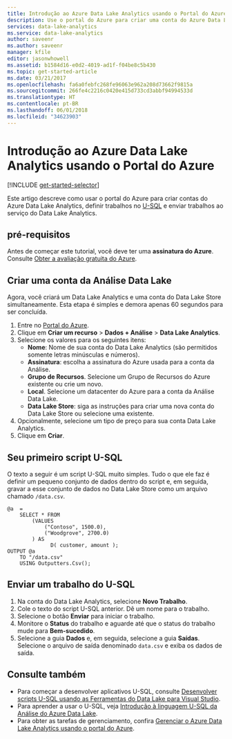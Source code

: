```yaml
---
title: Introdução ao Azure Data Lake Analytics usando o Portal do Azure
description: Use o portal do Azure para criar uma conta do Azure Data Lake Analytics e enviar um trabalho do U-SQL.
services: data-lake-analytics
ms.service: data-lake-analytics
author: saveenr
ms.author: saveenr
manager: kfile
editor: jasonwhowell
ms.assetid: b1584d16-e0d2-4019-ad1f-f04be8c5b430
ms.topic: get-started-article
ms.date: 03/21/2017
ms.openlocfilehash: fa6a0febfc268fe96063e962a208d73662f9815a
ms.sourcegitcommit: 266fe4c2216c0420e415d733cd3abbf94994533d
ms.translationtype: HT
ms.contentlocale: pt-BR
ms.lasthandoff: 06/01/2018
ms.locfileid: "34623903"
---
```

# <a name="get-started-with-azure-data-lake-analytics-using-the-azure-portal"></a>Introdução ao Azure Data Lake Analytics usando o Portal do Azure
[!INCLUDE [get-started-selector](../../includes/data-lake-analytics-selector-get-started.md)]

Este artigo descreve como usar o portal do Azure para criar contas do Azure Data Lake Analytics, definir trabalhos no [U-SQL](data-lake-analytics-u-sql-get-started.md) e enviar trabalhos ao serviço do Data Lake Analytics.

## <a name="prerequisites"></a>pré-requisitos

Antes de começar este tutorial, você deve ter uma **assinatura do Azure**. Consulte [Obter a avaliação gratuita do Azure](https://azure.microsoft.com/pricing/free-trial/).

## <a name="create-a-data-lake-analytics-account"></a>Criar uma conta da Análise Data Lake

Agora, você criará um Data Lake Analytics e uma conta do Data Lake Store simultaneamente.  Esta etapa é simples e demora apenas 60 segundos para ser concluída.

1. Entre no [Portal do Azure](https://portal.azure.com).
2. Clique em **Criar um recurso** >  **Dados + Análise** > **Data Lake Analytics**.
3. Selecione os valores para os seguintes itens:
   * **Nome**: Nome de sua conta do Data Lake Analytics (são permitidos somente letras minúsculas e números).
   * **Assinatura**: escolha a assinatura do Azure usada para a conta da Análise.
   * **Grupo de Recursos**. Selecione um Grupo de Recursos do Azure existente ou crie um novo.
   * **Local**. Selecione um datacenter do Azure para a conta da Análise Data Lake.
   * **Data Lake Store**: siga as instruções para criar uma nova conta do Data Lake Store ou selecione uma existente. 
4. Opcionalmente, selecione um tipo de preço para sua conta Data Lake Analytics.
5. Clique em **Criar**. 


## <a name="your-first-u-sql-script"></a>Seu primeiro script U-SQL

O texto a seguir é um script U-SQL muito simples. Tudo o que ele faz é definir um pequeno conjunto de dados dentro do script e, em seguida, gravar a esse conjunto de dados no Data Lake Store como um arquivo chamado `/data.csv`.

```
@a  = 
    SELECT * FROM 
        (VALUES
            ("Contoso", 1500.0),
            ("Woodgrove", 2700.0)
        ) AS 
              D( customer, amount );
OUTPUT @a
    TO "/data.csv"
    USING Outputters.Csv();
```

## <a name="submit-a-u-sql-job"></a>Enviar um trabalho do U-SQL

1. Na conta do Data Lake Analytics, selecione **Novo Trabalho**.
2. Cole o texto do script U-SQL anterior. Dê um nome para o trabalho. 
3. Selecione o botão **Enviar** para iniciar o trabalho.   
4. Monitore o **Status** do trabalho e aguarde até que o status do trabalho mude para **Bem-sucedido**.
5. Selecione a guia **Dados** e, em seguida, selecione a guia **Saídas**. Selecione o arquivo de saída denominado `data.csv` e exiba os dados de saída.

## <a name="see-also"></a>Consulte também

* Para começar a desenvolver aplicativos U-SQL, consulte [Desenvolver scripts U-SQL usando as Ferramentas do Data Lake para Visual Studio](data-lake-analytics-data-lake-tools-get-started.md).
* Para aprender a usar o U-SQL, veja [Introdução à linguagem U-SQL da Análise do Azure Data Lake](data-lake-analytics-u-sql-get-started.md).
* Para obter as tarefas de gerenciamento, confira [Gerenciar o Azure Data Lake Analytics usando o portal do Azure](data-lake-analytics-manage-use-portal.md).
